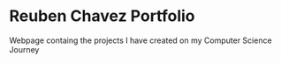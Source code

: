 # Reuben Chavez Portfolio
 Webpage containg the projects I have created on my Computer Science Journey
